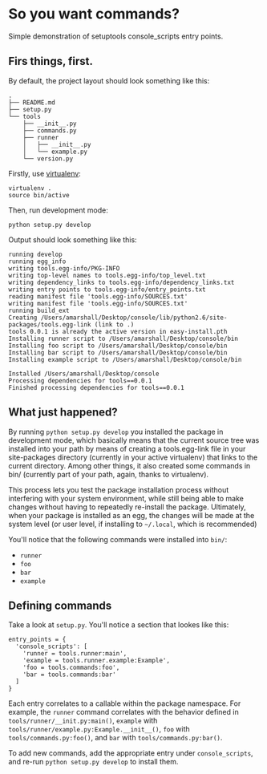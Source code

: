 So you want commands?
=====================

Simple demonstration of setuptools console_scripts entry points.

Firs things, first.
-------------------

By default, the project layout should look something like this:

    .
    ├── README.md
    ├── setup.py
    └── tools
        ├── __init__.py
        ├── commands.py
        ├── runner
        │   ├── __init__.py
        │   └── example.py
        └── version.py

Firstly, use [virtualenv](https://pypi.python.org/pypi/virtualenv):

    virtualenv .
    source bin/active

Then, run development mode:

    python setup.py develop

Output should look something like this:

    running develop
    running egg_info
    writing tools.egg-info/PKG-INFO
    writing top-level names to tools.egg-info/top_level.txt
    writing dependency_links to tools.egg-info/dependency_links.txt
    writing entry points to tools.egg-info/entry_points.txt
    reading manifest file 'tools.egg-info/SOURCES.txt'
    writing manifest file 'tools.egg-info/SOURCES.txt'
    running build_ext
    Creating /Users/amarshall/Desktop/console/lib/python2.6/site-packages/tools.egg-link (link to .)
    tools 0.0.1 is already the active version in easy-install.pth
    Installing runner script to /Users/amarshall/Desktop/console/bin
    Installing foo script to /Users/amarshall/Desktop/console/bin
    Installing bar script to /Users/amarshall/Desktop/console/bin
    Installing example script to /Users/amarshall/Desktop/console/bin

    Installed /Users/amarshall/Desktop/console
    Processing dependencies for tools==0.0.1
    Finished processing dependencies for tools==0.0.1

What just happened?
-------------------

By running ``python setup.py develop`` you installed the package in
development mode, which basically means that the current source tree was
installed into your path by means of creating a tools.egg-link file in your
site-packages directory (currently in your active virtualenv) that links to
the current directory.  Among other things, it also created some commands in
bin/ (currently part of your path, again, thanks to virtualenv).

This process lets you test the package installation process without interfering
with your system environment, while still being able to make changes without
having to repeatedly re-install the package.  Ultimately, when your package is
installed as an egg, the changes will be made at the system level (or user
level, if installing to ``~/.local``, which is recommended)

You'll notice that the following commands were installed into ``bin/``:

- ``runner``
- ``foo``
- ``bar``
- ``example``

Defining commands
-----------------

Take a look at ``setup.py``.  You'll notice a section that lookes like this:

    entry_points = {
      'console_scripts': [
        'runner = tools.runner:main',
        'example = tools.runner.example:Example',
        'foo = tools.commands:foo',
        'bar = tools.commands:bar'
      ]
    }

Each entry correlates to a callable within the package namespace.  For example,
the ``runner`` command correlates with the behavior defined in
``tools/runner/__init.py:main()``, ``example`` with
``tools/runner/example.py:Example.__init__()``, ``foo`` with
``tools/commands.py:foo()``, and ``bar`` with ``tools/commands.py:bar()``.

To add new commands, add the appropriate entry under ``console_scripts``, and
re-run ``python setup.py develop`` to install them.